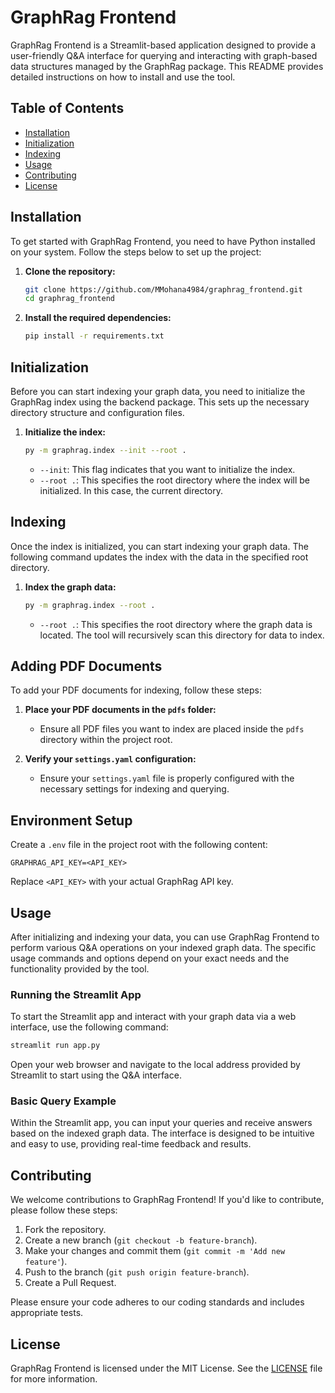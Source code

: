 # GraphRag Frontend

GraphRag Frontend is a Streamlit-based application designed to provide a user-friendly Q&A interface for querying and interacting with graph-based data structures managed by the GraphRag package. This README provides detailed instructions on how to install and use the tool.

## Table of Contents
- [Installation](#installation)
- [Initialization](#initialization)
- [Indexing](#indexing)
- [Usage](#usage)
- [Contributing](#contributing)
- [License](#license)

## Installation

To get started with GraphRag Frontend, you need to have Python installed on your system. Follow the steps below to set up the project:

1. **Clone the repository:**
    ```sh
    git clone https://github.com/MMohana4984/graphrag_frontend.git
    cd graphrag_frontend
    ```

2. **Install the required dependencies:**
    ```sh
    pip install -r requirements.txt
    ```

## Initialization

Before you can start indexing your graph data, you need to initialize the GraphRag index using the backend package. This sets up the necessary directory structure and configuration files.

1. **Initialize the index:**
    ```sh
    py -m graphrag.index --init --root .
    ```

    - `--init`: This flag indicates that you want to initialize the index.
    - `--root .`: This specifies the root directory where the index will be initialized. In this case, the current directory.

## Indexing

Once the index is initialized, you can start indexing your graph data. The following command updates the index with the data in the specified root directory.

1. **Index the graph data:**
    ```sh
    py -m graphrag.index --root .
    ```

    - `--root .`: This specifies the root directory where the graph data is located. The tool will recursively scan this directory for data to index.

## Adding PDF Documents

To add your PDF documents for indexing, follow these steps:

1. **Place your PDF documents in the `pdfs` folder:**
    - Ensure all PDF files you want to index are placed inside the `pdfs` directory within the project root.

2. **Verify your `settings.yaml` configuration:**
    - Ensure your `settings.yaml` file is properly configured with the necessary settings for indexing and querying.

## Environment Setup

Create a `.env` file in the project root with the following content:

```env
GRAPHRAG_API_KEY=<API_KEY>
```

Replace `<API_KEY>` with your actual GraphRag API key.

## Usage

After initializing and indexing your data, you can use GraphRag Frontend to perform various Q&A operations on your indexed graph data. The specific usage commands and options depend on your exact needs and the functionality provided by the tool.

### Running the Streamlit App

To start the Streamlit app and interact with your graph data via a web interface, use the following command:

```sh
streamlit run app.py
```

Open your web browser and navigate to the local address provided by Streamlit to start using the Q&A interface.

### Basic Query Example

Within the Streamlit app, you can input your queries and receive answers based on the indexed graph data. The interface is designed to be intuitive and easy to use, providing real-time feedback and results.

## Contributing

We welcome contributions to GraphRag Frontend! If you'd like to contribute, please follow these steps:

1. Fork the repository.
2. Create a new branch (`git checkout -b feature-branch`).
3. Make your changes and commit them (`git commit -m 'Add new feature'`).
4. Push to the branch (`git push origin feature-branch`).
5. Create a Pull Request.

Please ensure your code adheres to our coding standards and includes appropriate tests.

## License

GraphRag Frontend is licensed under the MIT License. See the [LICENSE](LICENSE) file for more information.
